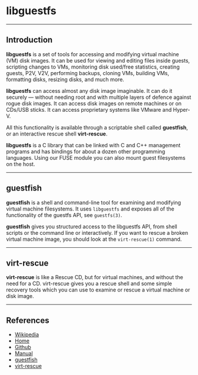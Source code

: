 # libguestfs

---

## Introduction

__libguestfs__ is a set of tools for accessing and modifying virtual machine (VM) disk images. It can be used for viewing and editing files inside guests, scripting changes to VMs, monitoring disk used/free statistics, creating guests, P2V, V2V, performing backups, cloning VMs, building VMs, formatting disks, resizing disks, and much more.

__libguestfs__ can access almost any disk image imaginable. It can do it securely — without needing root and with multiple layers of defence against rogue disk images. It can access disk images on remote machines or on CDs/USB sticks. It can access proprietary systems like VMware and Hyper-V.

All this functionality is available through a scriptable shell called __guestfish__, or an interactive rescue shell __virt-rescue__.

__libguestfs__ is a C library that can be linked with C and C++ management programs and has bindings for about a dozen other programming languages. Using our FUSE module you can also mount guest filesystems on the host.

---

## guestfish

__guestfish__ is a shell and command-line tool for examining and modifying virtual machine filesystems. It uses `libguestfs` and exposes all of the functionality of the guestfs API, see `guestfs(3)`.

__guestfish__ gives you structured access to the libguestfs API, from shell scripts or the command line or interactively. If you want to rescue a broken virtual machine image, you should look at the `virt-rescue(1)` command.


---

## virt-rescue

__virt-rescue__ is like a Rescue CD, but for virtual machines, and without the need for a CD. virt-rescue gives you a rescue shell and some simple recovery tools which you can use to examine or rescue a virtual machine or disk image.

---

## References

* [Wikipedia](https://en.wikipedia.org/wiki/Libguestfs)
* [Home](http://libguestfs.org/)
* [Github](https://github.com/libguestfs/libguestfs)
* [Manual](http://libguestfs.org/guestfs.3.html)
* [guestfish](http://libguestfs.org/guestfish.1.html)
* [virt-rescue](http://libguestfs.org/virt-rescue.1.html)
